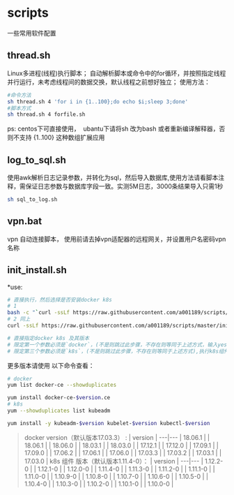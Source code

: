 # scripts
一些常用软件配置

## thread.sh
Linux多进程(线程)执行脚本；
自动解析脚本或命令中的for循环，并按照指定线程并行运行，未考虑线程间的数据交换，默认线程之前想好独立；
使用方法：
```bash
#命令方法
sh thread.sh 4 'for i in {1..100};do echo $i;sleep 3;done'
#脚本方式
sh thread.sh 4 forfile.sh
```
ps:
  centos下可直接使用，
  ubantu下请将sh 改为bash 或者重新编译解释器，否则不支持 {1..100} 这种数组扩展应用
## log_to_sql.sh
使用awk解析日志记录参数，并转化为sql，然后导入数据库,使用方法请看脚本注释，需保证日志参数与数据库字段一致。实测5M日志，3000条结果导入只需1秒
```bash
sh sql_to_log.sh
```
## vpn.bat

 vpn 自动连接脚本， 使用前请去掉vpn适配器的远程网关，并设置用户名密码vpn名称

## init_install.sh
*use:
```bash
# 直接执行，然后选择是否安装docker k8s
# 1
bash -c "`curl -ssLf https://raw.githubusercontent.com/a001189/scripts/master/init_intall.sh `" 
# 2 同上
curl -ssLf https://raw.githubusercontent.com/a001189/scripts/master/init_intall.sh > init_intall.sh&&bash init_intall.sh

# 直接指定docker k8s 及其版本
# 限定第一个参数必须是`docker`，(不是则跳过此步骤，不存在则等同于上述方式，输入yes|no选择),执行docker 安装， 第二个参数为对应版本，找不到版本则安装默认版本（已存在docker 将跳过安装）
# 限定第三个参数必须是`k8s`，(不是则跳过此步骤，不存在则等同于上述方式),执行k8s组件 安装， 第四个参数为对应版本，找不到版本则安装默认版本（已存在删除重装）

```
更多版本请使用 以下命令查看：
```bash
# docker
yum list docker-ce --showduplicates

yum install docker-ce-$version.ce
# k8s
yum --showduplicates list kubeadm

yum install -y kubeadm-$version kubelet-$version kubectl-$version
```

> docker version（默认版本17.03.3） :
| version |
---|---
| 18.06.1 |
| 18.06.1 |
| 18.06.0 |
| 18.03.1 |
| 18.03.0 |
| 17.12.1 |
| 17.12.0 |
| 17.09.1 |
| 17.09.0 |
| 17.06.2 |
| 17.06.1 |
| 17.06.0 |
| 17.03.3 |
| 17.03.2 |
| 17.03.1 |
| 17.03.0 |
> k8s 组件 版本（默认版本1.11.4-0）：
| version |
---|---
| 1.12.2-0 |
| 1.12.1-0 |
| 1.12.0-0 |
| 1.11.4-0 |
| 1.11.3-0 |
| 1.11.2-0 |
| 1.11.1-0 |
| 1.11.0-0 |
| 1.10.9-0 |
| 1.10.8-0 |
| 1.10.7-0 |
| 1.10.6-0 |
| 1.10.5-0 |
| 1.10.4-0 |
| 1.10.3-0 |
| 1.10.2-0 |
| 1.10.1-0 |
| 1.10.0-0 |


